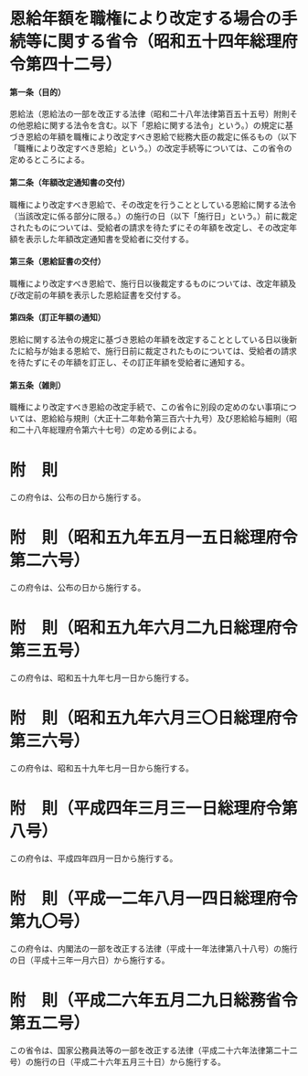 # 恩給年額を職権により改定する場合の手続等に関する省令（昭和五十四年総理府令第四十二号）
#### 第一条（目的）
恩給法（恩給法の一部を改正する法律（昭和二十八年法律第百五十五号）附則その他恩給に関する法令を含む。以下「恩給に関する法令」という。）の規定に基づき恩給の年額を職権により改定すべき恩給で総務大臣の裁定に係るもの（以下「職権により改定すべき恩給」という。）の改定手続等については、この省令の定めるところによる。
#### 第二条（年額改定通知書の交付）
職権により改定すべき恩給で、その改定を行うこととしている恩給に関する法令（当該改定に係る部分に限る。）の施行の日（以下「施行日」という。）前に裁定されたものについては、受給者の請求を待たずにその年額を改定し、その改定年額を表示した年額改定通知書を受給者に交付する。
#### 第三条（恩給証書の交付）
職権により改定すべき恩給で、施行日以後裁定するものについては、改定年額及び改定前の年額を表示した恩給証書を交付する。
#### 第四条（訂正年額の通知）
恩給に関する法令の規定に基づき恩給の年額を改定することとしている日以後新たに給与が始まる恩給で、施行日前に裁定されたものについては、受給者の請求を待たずにその年額を訂正し、その訂正年額を受給者に通知する。
#### 第五条（雑則）
職権により改定すべき恩給の改定手続で、この省令に別段の定めのない事項については、恩給給与規則（大正十二年勅令第三百六十九号）及び恩給給与細則（昭和二十八年総理府令第六十七号）の定める例による。
# 附　則
この府令は、公布の日から施行する。
# 附　則（昭和五九年五月一五日総理府令第二六号）
この府令は、公布の日から施行する。
# 附　則（昭和五九年六月二九日総理府令第三五号）
この府令は、昭和五十九年七月一日から施行する。
# 附　則（昭和五九年六月三〇日総理府令第三六号）
この府令は、昭和五十九年七月一日から施行する。
# 附　則（平成四年三月三一日総理府令第八号）
この府令は、平成四年四月一日から施行する。
# 附　則（平成一二年八月一四日総理府令第九〇号）
この府令は、内閣法の一部を改正する法律（平成十一年法律第八十八号）の施行の日（平成十三年一月六日）から施行する。
# 附　則（平成二六年五月二九日総務省令第五二号）
この省令は、国家公務員法等の一部を改正する法律（平成二十六年法律第二十二号）の施行の日（平成二十六年五月三十日）から施行する。
